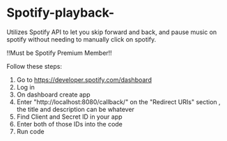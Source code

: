 # Spotify-playback-
Utilizes Spotify API to let you skip forward and back, and pause music on spotify without needing to manually click on spotify.

!!Must be Spotify Premium Member!!

Follow these steps:

1. Go to https://developer.spotify.com/dashboard
2. Log in
3. On dashboard create app
4. Enter "http://localhost:8080/callback/" on the "Redirect URIs" section , the title and description can be whatever
5. Find Client and Secret ID in your app
6. Enter both of those IDs into the code
7. Run code
